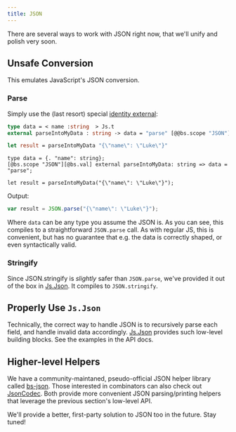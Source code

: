 ```yaml
---
title: JSON
---
```


There are several ways to work with JSON right now, that we'll unify and polish very soon.

## Unsafe Conversion

This emulates JavaScript's JSON conversion.

### Parse

Simply use the (last resort) special [identity external](intro-to-external.md#special-identity-external):

```ocaml
type data = < name :string  > Js.t
external parseIntoMyData : string -> data = "parse" [@@bs.scope "JSON"][@@bs.val]

let result = parseIntoMyData "{\"name\": \"Luke\"}"
```



```reason
type data = {. "name": string};
[@bs.scope "JSON"][@bs.val] external parseIntoMyData: string => data = "parse";

let result = parseIntoMyData("{\"name\": \"Luke\"}");
```

Output:

```js
var result = JSON.parse("{\"name\": \"Luke\"}");
```

Where `data` can be any type you assume the JSON is. As you can see, this compiles to a straightforward `JSON.parse` call. As with regular JS, this is convenient, but has no guarantee that e.g. the data is correctly shaped, or even syntactically valid.

### Stringify

Since JSON.stringify is _slightly_ safer than `JSON.parse`, we've provided it out of the box in [Js.Json](https://bucklescript.github.io/bucklescript/api/Js.Json.html#VALstringifyAny). It compiles to `JSON.stringify`.

## Properly Use `Js.Json`

Technically, the correct way to handle JSON is to recursively parse each field, and handle invalid data accordingly. [Js.Json](https://bucklescript.github.io/bucklescript/api/Js.Json.html) provides such low-level building blocks. See the examples in the API docs.

## Higher-level Helpers

We have a community-maintaned, pseudo-official JSON helper library called [bs-json](https://github.com/reasonml-community/bs-json). Those interested in combinators can also check out [JsonCodec](https://github.com/state-machine-systems/JsonCodec). Both provide more convenient JSON parsing/printing helpers that leverage the previous section's low-level API.

We'll provide a better, first-party solution to JSON too in the future. Stay tuned!
